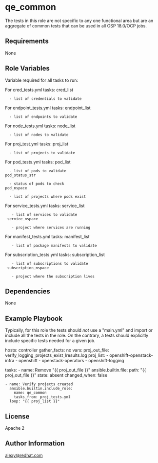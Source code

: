 qe_common
=========

The tests in this role are not specific to any one functional area but are an aggregate of common tests that can be used in all OSP 18.0/OCP jobs.

Requirements
------------

None

Role Variables
--------------
Variable required for all tasks to run:

  For cred_tests.yml tasks:
    cred_list 
      
      - list of credentials to validate

  For endpoint_tests.yml tasks:
    endpoint_list 
      
      - list of endpoints to validate

  For node_tests.yml tasks:
    node_list
      
      - list of nodes to validate

  For proj_test.yml tasks:
    proj_list 
      
      - list of projects to validate

  For pod_tests.yml tasks:
    pod_list 
      
      - list of pods to validate
    pod_status_str 
      
      - status of pods to check
    pod_nspace
      
      - list of projects where pods exist

   For service_tests.yml tasks:
     service_list
       
       - list of services to validate
     service_nspace
       
       - project where services are running
    
  For manifest_tests.yml tasks:
     manifest_list
       
       - list of package manifests to validate

  For subscription_tests.yml tasks: 
     subscription_list
       
       - list of subscriptions to validate
     subscription_nspace
       
       - project where the subscription lives


Dependencies
------------

None

Example Playbook
----------------

Typically, for this role the tests should *not* use a "main.yml" and import or include all the tests in the role. On the contrary, a tests should explicitly include specific tests needed for a given job.

  hosts: controller
  gather_facts: no
  vars:
     proj_out_file: verify_logging_projects_exist_lresults.log
     proj_list:
       - openshift-openstack-infra
       - openshift
       - openstack-operators
       - openshift-logging

  tasks:
    - name: Remove "{{ proj_out_file }}"
      ansible.builtin.file:
        path: "{{ proj_out_file }}"
        state: absent
      changed_when: false

    - name: Verify projects created
      ansible.builtin.include_role:
        name: qe_common
        tasks_from: proj_tests.yml
      loop: "{{ proj_list }}"


License
-------

Apache 2

Author Information
------------------

alexy@redhat.com
